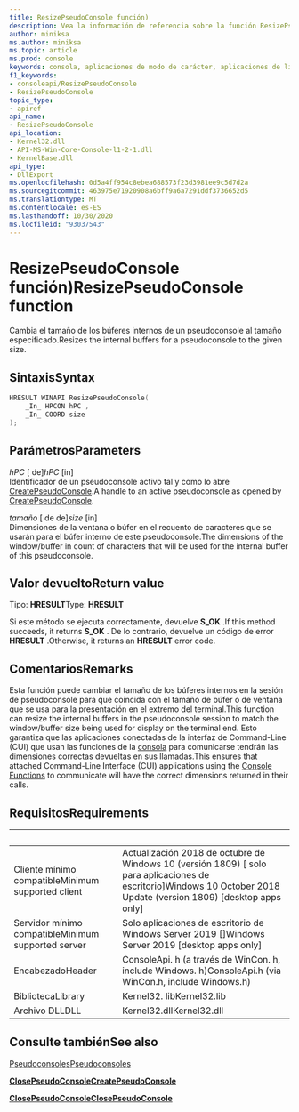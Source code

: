 ```yaml
---
title: ResizePseudoConsole función)
description: Vea la información de referencia sobre la función ResizePseudoConsole, que cambia el tamaño de los búferes internos para un pseudoconsole al tamaño especificado.
author: miniksa
ms.author: miniksa
ms.topic: article
ms.prod: console
keywords: consola, aplicaciones de modo de carácter, aplicaciones de línea de comandos, aplicaciones de terminal, API de consola, conpty, pseudoconsole
f1_keywords:
- consoleapi/ResizePseudoConsole
- ResizePseudoConsole
topic_type:
- apiref
api_name:
- ResizePseudoConsole
api_location:
- Kernel32.dll
- API-MS-Win-Core-Console-l1-2-1.dll
- KernelBase.dll
api_type:
- DllExport
ms.openlocfilehash: 0d5a4ff954c8ebea688573f23d3981ee9c5d7d2a
ms.sourcegitcommit: 463975e71920908a6bff9a6a7291ddf3736652d5
ms.translationtype: MT
ms.contentlocale: es-ES
ms.lasthandoff: 10/30/2020
ms.locfileid: "93037543"
---
```

# <a name="resizepseudoconsole-function"></a><span data-ttu-id="40ee6-104">ResizePseudoConsole función)</span><span class="sxs-lookup"><span data-stu-id="40ee6-104">ResizePseudoConsole function</span></span>

<span data-ttu-id="40ee6-105">Cambia el tamaño de los búferes internos de un pseudoconsole al tamaño especificado.</span><span class="sxs-lookup"><span data-stu-id="40ee6-105">Resizes the internal buffers for a pseudoconsole to the given size.</span></span>

## <a name="syntax"></a><span data-ttu-id="40ee6-106">Sintaxis</span><span class="sxs-lookup"><span data-stu-id="40ee6-106">Syntax</span></span>

```C
HRESULT WINAPI ResizePseudoConsole(
    _In_ HPCON hPC ,
    _In_ COORD size
);
```

## <a name="parameters"></a><span data-ttu-id="40ee6-107">Parámetros</span><span class="sxs-lookup"><span data-stu-id="40ee6-107">Parameters</span></span>

<span data-ttu-id="40ee6-108">*hPC* \[ de\]</span><span class="sxs-lookup"><span data-stu-id="40ee6-108">*hPC* \[in\]</span></span>  
<span data-ttu-id="40ee6-109">Identificador de un pseudoconsole activo tal y como lo abre [CreatePseudoConsole](createpseudoconsole.md).</span><span class="sxs-lookup"><span data-stu-id="40ee6-109">A handle to an active pseudoconsole as opened by [CreatePseudoConsole](createpseudoconsole.md).</span></span>

<span data-ttu-id="40ee6-110">*tamaño* \[ de de\]</span><span class="sxs-lookup"><span data-stu-id="40ee6-110">*size* \[in\]</span></span>  
<span data-ttu-id="40ee6-111">Dimensiones de la ventana o búfer en el recuento de caracteres que se usarán para el búfer interno de este pseudoconsole.</span><span class="sxs-lookup"><span data-stu-id="40ee6-111">The dimensions of the window/buffer in count of characters that will be used for the internal buffer of this pseudoconsole.</span></span>

## <a name="return-value"></a><span data-ttu-id="40ee6-112">Valor devuelto</span><span class="sxs-lookup"><span data-stu-id="40ee6-112">Return value</span></span>

<span data-ttu-id="40ee6-113">Tipo: **HRESULT**</span><span class="sxs-lookup"><span data-stu-id="40ee6-113">Type: **HRESULT**</span></span>

<span data-ttu-id="40ee6-114">Si este método se ejecuta correctamente, devuelve **S_OK** .</span><span class="sxs-lookup"><span data-stu-id="40ee6-114">If this method succeeds, it returns **S_OK** .</span></span> <span data-ttu-id="40ee6-115">De lo contrario, devuelve un código de error **HRESULT** .</span><span class="sxs-lookup"><span data-stu-id="40ee6-115">Otherwise, it returns an **HRESULT** error code.</span></span>

## <a name="remarks"></a><span data-ttu-id="40ee6-116">Comentarios</span><span class="sxs-lookup"><span data-stu-id="40ee6-116">Remarks</span></span>

<span data-ttu-id="40ee6-117">Esta función puede cambiar el tamaño de los búferes internos en la sesión de pseudoconsole para que coincida con el tamaño de búfer o de ventana que se usa para la presentación en el extremo del terminal.</span><span class="sxs-lookup"><span data-stu-id="40ee6-117">This function can resize the internal buffers in the pseudoconsole session to match the window/buffer size being used for display on the terminal end.</span></span> <span data-ttu-id="40ee6-118">Esto garantiza que las aplicaciones conectadas de la interfaz de Command-Line (CUI) que usan las funciones de la [consola](console-functions.md) para comunicarse tendrán las dimensiones correctas devueltas en sus llamadas.</span><span class="sxs-lookup"><span data-stu-id="40ee6-118">This ensures that attached Command-Line Interface (CUI) applications using the [Console Functions](console-functions.md) to communicate will have the correct dimensions returned in their calls.</span></span>

## <a name="requirements"></a><span data-ttu-id="40ee6-119">Requisitos</span><span class="sxs-lookup"><span data-stu-id="40ee6-119">Requirements</span></span>

| &nbsp; | &nbsp; |
|-|-|
| <span data-ttu-id="40ee6-120">Cliente mínimo compatible</span><span class="sxs-lookup"><span data-stu-id="40ee6-120">Minimum supported client</span></span> | <span data-ttu-id="40ee6-121">Actualización 2018 de octubre de Windows 10 (versión 1809) \[ solo para aplicaciones de escritorio\]</span><span class="sxs-lookup"><span data-stu-id="40ee6-121">Windows 10 October 2018 Update (version 1809) \[desktop apps only\]</span></span> |
| <span data-ttu-id="40ee6-122">Servidor mínimo compatible</span><span class="sxs-lookup"><span data-stu-id="40ee6-122">Minimum supported server</span></span> | <span data-ttu-id="40ee6-123">Solo aplicaciones de escritorio de Windows Server 2019 \[\]</span><span class="sxs-lookup"><span data-stu-id="40ee6-123">Windows Server 2019 \[desktop apps only\]</span></span> |
| <span data-ttu-id="40ee6-124">Encabezado</span><span class="sxs-lookup"><span data-stu-id="40ee6-124">Header</span></span> | <span data-ttu-id="40ee6-125">ConsoleApi. h (a través de WinCon. h, include Windows. h)</span><span class="sxs-lookup"><span data-stu-id="40ee6-125">ConsoleApi.h (via WinCon.h, include Windows.h)</span></span> |
| <span data-ttu-id="40ee6-126">Biblioteca</span><span class="sxs-lookup"><span data-stu-id="40ee6-126">Library</span></span> | <span data-ttu-id="40ee6-127">Kernel32. lib</span><span class="sxs-lookup"><span data-stu-id="40ee6-127">Kernel32.lib</span></span> |
| <span data-ttu-id="40ee6-128">Archivo DLL</span><span class="sxs-lookup"><span data-stu-id="40ee6-128">DLL</span></span> | <span data-ttu-id="40ee6-129">Kernel32.dll</span><span class="sxs-lookup"><span data-stu-id="40ee6-129">Kernel32.dll</span></span> |

## <a name="see-also"></a><span data-ttu-id="40ee6-130">Consulte también</span><span class="sxs-lookup"><span data-stu-id="40ee6-130">See also</span></span>

[<span data-ttu-id="40ee6-131">Pseudoconsoles</span><span class="sxs-lookup"><span data-stu-id="40ee6-131">Pseudoconsoles</span></span>](pseudoconsoles.md)

[<span data-ttu-id="40ee6-132">**ClosePseudoConsole**</span><span class="sxs-lookup"><span data-stu-id="40ee6-132">**CreatePseudoConsole**</span></span>](createpseudoconsole.md)

[<span data-ttu-id="40ee6-133">**ClosePseudoConsole**</span><span class="sxs-lookup"><span data-stu-id="40ee6-133">**ClosePseudoConsole**</span></span>](closepseudoconsole.md)

